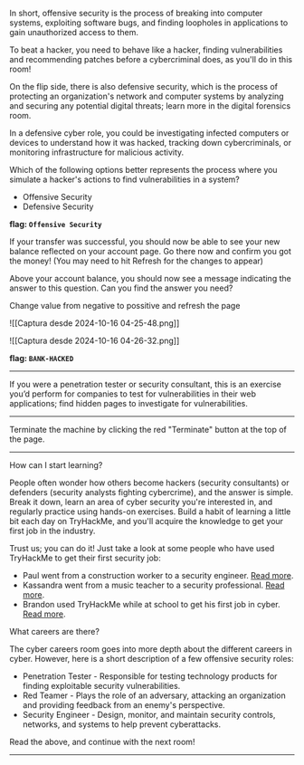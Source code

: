 In short, offensive security is the process of breaking into computer systems, exploiting software bugs, and finding loopholes in applications to gain unauthorized access to them.

To beat a hacker, you need to behave like a hacker, finding vulnerabilities and recommending patches before a cybercriminal does, as you'll do in this room!

On the flip side, there is also defensive security, which is the process of protecting an organization's network and computer systems by analyzing and securing any potential digital threats; learn more in the digital forensics room.

In a defensive cyber role, you could be investigating infected computers or devices to understand how it was hacked, tracking down cybercriminals, or monitoring infrastructure for malicious activity.

Which of the following options better represents the process where you simulate a hacker's actions to find vulnerabilities in a system?  

- Offensive Security
- Defensive Security

**flag: `Offensive Security`**

If your transfer was successful, you should now be able to see your new balance reflected on your account page. Go there now and confirm you got the money! (You may need to hit Refresh for the changes to appear)

Above your account balance, you should now see a message indicating the answer to this question. Can you find the answer you need?

Change value from negative to possitive and refresh the page

![[Captura desde 2024-10-16 04-25-48.png]]

![[Captura desde 2024-10-16 04-26-32.png]]

**flag: `BANK-HACKED`**

---

If you were a penetration tester or security consultant, this is an exercise you’d perform for companies to test for vulnerabilities in their web applications; find hidden pages to investigate for vulnerabilities.

---

Terminate the machine by clicking the red "Terminate" button at the top of the page.

---

How can I start learning?

People often wonder how others become hackers (security consultants) or defenders (security analysts fighting cybercrime), and the answer is simple. Break it down, learn an area of cyber security you're interested in, and regularly practice using hands-on exercises. Build a habit of learning a little bit each day on TryHackMe, and you'll acquire the knowledge to get your first job in the industry.

Trust us; you can do it! Just take a look at some people who have used TryHackMe to get their first security job:

- Paul went from a construction worker to a security engineer. [Read more](https://tryhackme.com/resources/blog/construction-worker-to-security-engineer-how-paul-used-tryhackme-to-land-his-first-job-in-security).  
- Kassandra went from a music teacher to a security professional. [Read more](https://tryhackme.com/resources/blog/the-teacher-becomes-the-student).
- Brandon used TryHackMe while at school to get his first job in cyber. [Read more](https://tryhackme.com/resources/blog/brandons-success-story).

What careers are there?

The cyber careers room goes into more depth about the different careers in cyber. However, here is a short description of a few offensive security roles:

- Penetration Tester - Responsible for testing technology products for finding exploitable security vulnerabilities.
- Red Teamer - Plays the role of an adversary, attacking an organization and providing feedback from an enemy's perspective.
- Security Engineer - Design, monitor, and maintain security controls, networks, and systems to help prevent cyberattacks.

Read the above, and continue with the next room!

---
